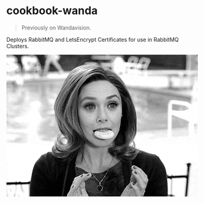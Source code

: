 # cookbook-wanda

> Previously on Wandavision.

Deploys RabbitMQ and LetsEncrypt Certificates for use in RabbitMQ Clusters.

![Wanda Maximoff enjoying a buscuit](wanda.gif)
